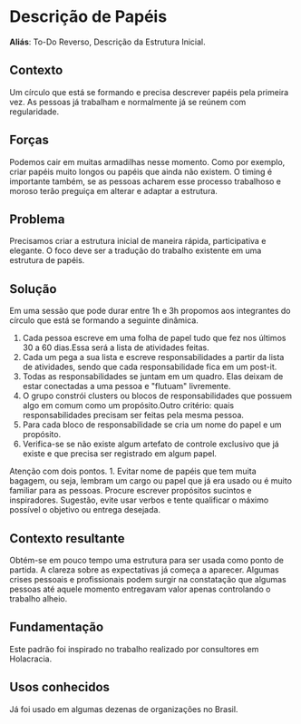 # Descrição de Papéis

**Aliás**: To-Do Reverso, Descrição da Estrutura Inicial.

## Contexto

Um círculo que está se formando e precisa descrever papéis pela primeira vez. As pessoas já trabalham e normalmente já se reúnem com regularidade.

## Forças

Podemos cair em muitas armadilhas nesse momento. Como por exemplo, criar papéis muito longos ou papéis que ainda não existem. O timing é importante também, se as pessoas acharem esse processo trabalhoso e moroso terão preguiça em alterar e adaptar a estrutura.

## Problema

Precisamos criar a estrutura inicial de maneira rápida, participativa e elegante. O foco deve ser a tradução do trabalho existente em uma estrutura de papéis.

## Solução

Em uma sessão que pode durar entre 1h e 3h propomos aos integrantes do círculo que está se formando a seguinte dinâmica.

1. Cada pessoa escreve em uma folha de papel tudo que fez nos últimos 30 a 60 dias.Essa será a lista de atividades feitas.
2. Cada um pega a sua lista e escreve responsabilidades a partir da lista de atividades, sendo que cada responsabilidade fica em um post-it.
3. Todas as responsabilidades se juntam em um quadro. Elas deixam de estar conectadas a uma pessoa e "flutuam" livremente.
4. O grupo constrói clusters ou blocos de responsabilidades que possuem algo em comum como um propósito.Outro critério: quais responsabilidades precisam ser feitas pela mesma pessoa.
5. Para cada bloco de responsabilidade se cria um nome do papel e um propósito.
6. Verifica-se se não existe algum artefato de controle exclusivo que já existe e que precisa ser registrado em algum papel.

Atenção com dois pontos. 1. Evitar nome de papéis que tem muita bagagem, ou seja, lembram um cargo ou papel que já era usado ou é muito familiar para as pessoas. Procure escrever propósitos sucintos e inspiradores. Sugestão, evite usar verbos e tente qualificar o máximo possível o objetivo ou entrega desejada.

## Contexto resultante

Obtém-se em pouco tempo uma estrutura para ser usada como ponto de partida. A clareza sobre as expectativas já começa a aparecer. Algumas crises pessoais e profissionais podem surgir na constatação que algumas pessoas até aquele momento entregavam valor apenas controlando o trabalho alheio.

## Fundamentação

Este padrão foi inspirado no trabalho realizado por consultores em Holacracia.

## Usos conhecidos

Já foi usado em algumas dezenas de organizações no Brasil. 
